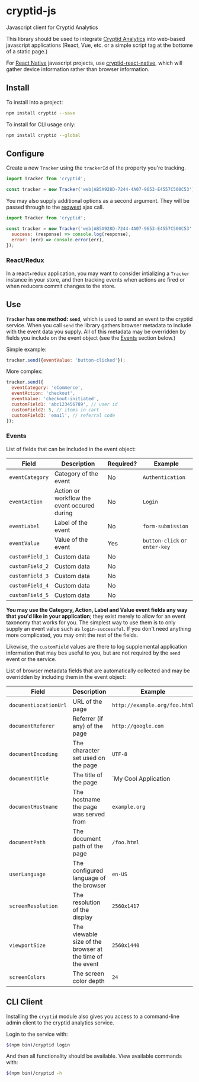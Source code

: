 # cryptid-js

Javascript client for Cryptid Analytics

This library should be used to integrate [Cryptid
Analytics](https://cryptid.adorable.io) into web-based javascript applications
(React, Vue, etc. or a simple script tag at the bottome of a static page.)

For [React Native](https://facebook.github.io/react-native/) javascript
projects, use
[cryptid-react-native](https://github.com/adorableio/cryptid-react-native),
which will gather device information rather than browser information.

## Install

To install into a project:

```bash
npm install cryptid --save
```

To install for CLI usage only:

```bash
npm install cryptid --global
```

## Configure

Create a new `Tracker` using the `trackerId` of the property you're tracking.

```javascript
import Tracker from 'cryptid';

const tracker = new Tracker('web|AB5A928D-7244-4A07-9653-E4557C500C53')
```

You may also supply additional options as a second argument. They will be
passed through to the [reqwest](https://github.com/ded/reqwest) ajax call.

```javascript
import Tracker from 'cryptid';

const tracker = new Tracker('web|AB5A928D-7244-4A07-9653-E4557C500C53', {
  success: (response) => console.log(response),
  error: (err) => console.error(err),
});
```

### React/Redux

In a react+redux application, you may want to consider intializing a `Tracker`
instance in your store, and then tracking events when actions are fired or when
reducers commit changes to the store.


## Use

**`Tracker` has one method: `send`**, which is used to send an event to the
cryptid service. When you call `send` the library gathers browser metadata to
include with the event data you supply. All of this metadata may be overridden
by fields you include on the event object (see the [Events](#events) section
below.)

Simple example:

```javascript
tracker.send({eventValue: 'button-clicked'});
```

More complex:

```javascript
tracker.send({
  eventCategory: 'eCommerce',
  eventAction: 'checkout',
  eventValue: 'checkout-initiated',
  customField1: 'abc123456789', // user id
  customField2: 5, // items in cart
  customField3: 'email', // referral code
});
```

### Events

List of fields that can be included in the event object:

| Field | Description | Required? | Example |
|-------|-------------|-----------|---------|
| `eventCategory` | Category of the event | No | `Authentication` |
| `eventAction` | Action or workflow the event occured during | No | `Login` |
| `eventLabel` | Label of the event | No | `form-submission` |
| `eventValue` | Value of the event | Yes | `button-click` or `enter-key` |
| `customField_1` | Custom data | No | |
| `customField_2` | Custom data | No | |
| `customField_3` | Custom data | No | |
| `customField_4` | Custom data | No | |
| `customField_5` | Custom data | No | |

**You may use the Category, Action, Label and Value event fields any way that
you'd like in your application**; they exist merely to allow for an event
taxonomy that works for you. The simplest way to use them is to only supply an
event value such as `login-successful`. If you don't need anything more
complicated, you may omit the rest of the fields.

Likewise, the `customField` values are there to log supplemental application
information that may bes useful to you, but are not required by the `send`
event or the service.

List of browser metadata fields that are automatically collected and may be
overridden by including them in the event object:

| Field | Description | Example |
|-------|-------------|---------|
| `documentLocationUrl` | URL of the page | `http://example.org/foo.html` |
| `documentReferer` | Referrer (if any) of the page | `http://google.com` |
| `documentEncoding` | The character set used on the page  | `UTF-8` |
| `documentTitle` | The title of the page | `My Cool Application | Login` |
| `documentHostname` | The hostname the page was served from | `example.org` |
| `documentPath` | The document path of the page | `/foo.html` |
| `userLanguage` | The configured language of the browser | `en-US` |
| `screenResolution` | The resolution of the display | `2560x1417` |
| `viewportSize` | The viewable size of the browser at the time of the event | `2560x1440` |
| `screenColors` | The screen color depth | `24` |

## CLI Client

Installing the `cryptid` module also gives you access to a command-line admin
client to the cryptid analytics service.

Login to the service with:

```bash
$(npm bin)/cryptid login
```

And then all functionality should be available. View available commands with:

```bash
$(npm bin)/cryptid -h
```

